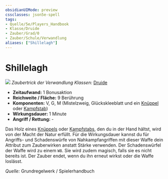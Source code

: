 ```yaml
---
obsidianUIMode: preview
cssclasses: json5e-spell
tags:
- Quelle/5e/Players_Handbook
- Klasse/Druide
- Zauber/Grad/0
- Zauber/Schule/Verwandlung
aliases: ["Shillelagh"]
---
```

# Shillelagh
![](../../../99%20-%20Setup/Files/Bildersammlung/Symbolik/Verwandlungszauber.webp#token)
*Zaubertrick der Verwandlung*
*Klassen:* [Druide](05%20-%20Wikipedia/Kompendium/Charakteroptionen/Klassen/Druide.md)

- **Zeitaufwand:** 1 Bonusaktion
- **Reichweite / Fläche:** 9 Berührung
- **Komponenten:** V, G, M (Mistelzweig, Glückskleeblatt und ein [Knüppel](../Gegenstände/Knüppel.md) oder [Kampfstab](../Gegenstände/Kampfstab.md))
- **Wirkungsdauer:** 1 Minute
- **Angriff / Rettung:** -

Das Holz eines [Knüppels](../Gegenstände/Knüppel.md) oder [Kampfstabs](../Gegenstände/Kampfstab.md), den du in der Hand hältst, wird von der Macht der Natur erfüllt. Für die Wirkungsdauer kannst du für Angriffs- und Schadenswürfe von Nahkampfangriffen mit dieser Waffe dein Attribut zum Zauberwirken anstatt Stärke verwenden. Der Schadenswürfel der Waffe wird zu einem `W8`. Sie wird zudem magisch, falls sie es nicht bereits ist. Der Zauber endet, wenn du ihn erneut wirkst oder die Waffe loslässt.

 *Quelle:* Grundregelwerk / Spielerhandbuch